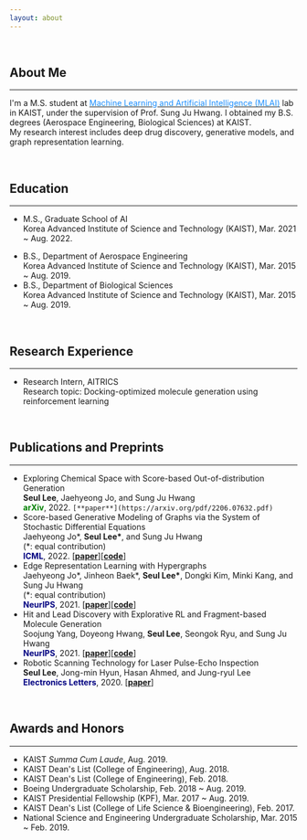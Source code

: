 ```yaml
---
layout: about 
---
```


<br>

## About Me
***
I'm a M.S. student at [<span style="color:dodgerblue">Machine Learning and Artificial Intelligence (MLAI)</span>](https://www.mlai-kaist.com) lab in KAIST, under the supervision of Prof. Sung Ju Hwang. I obtained my B.S. degrees (Aerospace Engineering, Biological Sciences) at KAIST.<br>
My research interest includes deep drug discovery, generative models, and graph representation learning.

<br>

## Education
***
<!-- * Ph.D. student, Graduate School of AI<br>
Korea Advanced Institute of Science and Technology (KAIST), Sep. 2022 ~ present. -->
* M.S., Graduate School of AI<br>
Korea Advanced Institute of Science and Technology (KAIST), Mar. 2021 ~ Aug. 2022.
<!-- * M.S. student, Department of Aerospace Engineering<br>
Korea Advanced Institute of Science and Technology (KAIST), Sep. 2019 ~ Feb. 2020. -->
* B.S., Department of Aerospace Engineering<br>
Korea Advanced Institute of Science and Technology (KAIST), Mar. 2015 ~ Aug. 2019.
* B.S., Department of Biological Sciences<br>
Korea Advanced Institute of Science and Technology (KAIST), Mar. 2015 ~ Aug. 2019.

<br>

## Research Experience
***
* Research Intern, AITRICS<br>
Research topic: Docking-optimized molecule generation using reinforcement
learning

<br>

<!-- ## Ongoing Research
***
* Out-of-distribution Generation of Molecules using Score-based Models<br>
**Seul Lee**, Jaehyeong Jo, and Sung Ju Hwang

<br> -->

## Publications and Preprints
***
* Exploring Chemical Space with Score-based Out-of-distribution Generation<br>
**Seul Lee**, Jaehyeong Jo, and Sung Ju Hwang<br>
<span style="color:green">**arXiv**</span>, 2022. `[**paper**](https://arxiv.org/pdf/2206.07632.pdf)`
* Score-based Generative Modeling of Graphs via the System of Stochastic Differential Equations<br>
Jaehyeong Jo\*, **Seul Lee\***, and Sung Ju Hwang<br>
(\*: equal contribution)<br>
<span style="color:navy">**ICML**</span>, 2022. \[[**paper**](https://arxiv.org/pdf/2202.02514.pdf)\]\[[**code**](https://github.com/harryjo97/GDSS)\]
* Edge Representation Learning with Hypergraphs<br>
Jaehyeong Jo\*, Jinheon Baek\*, **Seul Lee\***, Dongki Kim, Minki Kang, and Sung Ju Hwang<br>
(\*: equal contribution)<br>
<span style="color:navy">**NeurIPS**</span>, 2021. \[[**paper**](https://arxiv.org/pdf/2106.15845.pdf)\]\[[**code**](https://github.com/harryjo97/EHGNN)\]
* Hit and Lead Discovery with Explorative RL and Fragment-based Molecule Generation<br>
Soojung Yang, Doyeong Hwang, **Seul Lee**, Seongok Ryu, and Sung Ju Hwang<br>
<span style="color:navy">**NeurIPS**</span>, 2021. \[[**paper**](https://arxiv.org/pdf/2110.01219.pdf)\]\[[**code**](https://github.com/AITRICS/FREED)\]
* Robotic Scanning Technology for Laser Pulse-Echo Inspection<br>
**Seul Lee**, Jong-min Hyun, Hasan Ahmed, and Jung-ryul Lee<br>
<span style="color:navy">**Electronics Letters**</span>, 2020. \[[**paper**](https://ietresearch.onlinelibrary.wiley.com/doi/epdf/10.1049/el.2020.1444)\]

<br>

## Awards and Honors
***
* KAIST *Summa Cum Laude*, Aug. 2019.
* KAIST Dean's List (College of Engineering), Aug. 2018.
* KAIST Dean's List (College of Engineering), Feb. 2018.
* Boeing Undergraduate Scholarship, Feb. 2018 ~ Aug. 2019.
* KAIST Presidential Fellowship (KPF), Mar. 2017 ~ Aug. 2019.
* KAIST Dean's List (College of Life Science & Bioengineering), Feb. 2017.
* National Science and Engineering Undergraduate Scholarship, Mar. 2015 ~ Feb. 2019.
